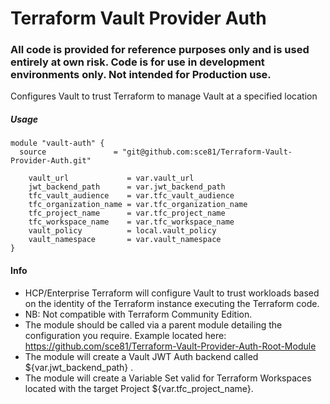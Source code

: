 # Terraform Vault Provider Auth
### All code is provided for reference purposes only and is used entirely at own risk. Code is for use in development environments only. Not intended for Production use. 

Configures Vault to trust Terraform to manage Vault at a specified location


##### Usage

    module "vault-auth" {
      source               = "git@github.com:sce81/Terraform-Vault-Provider-Auth.git"

        vault_url             = var.vault_url
        jwt_backend_path      = var.jwt_backend_path
        tfc_vault_audience    = var.tfc_vault_audience
        tfc_organization_name = var.tfc_organization_name
        tfc_project_name      = var.tfc_project_name
        tfc_workspace_name    = var.tfc_workspace_name
        vault_policy          = local.vault_policy
        vault_namespace       = var.vault_namespace
    }

#### Info


- HCP/Enterprise Terraform will configure Vault to trust workloads based on the identity of the Terraform instance executing the Terraform code.
- NB: Not compatible with Terraform Community Edition.
- The module should be called via a parent module detailing the configuration you require. Example located here: https://github.com/sce81/Terraform-Vault-Provider-Auth-Root-Module 
- The module will create a Vault JWT Auth backend called ${var.jwt_backend_path} .
- The module will create a Variable Set valid for Terraform Workspaces located with the target Project ${var.tfc_project_name}.
